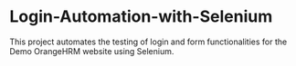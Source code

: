 # Login-Automation-with-Selenium
This project automates the testing of login and form functionalities for the Demo OrangeHRM website using Selenium.
